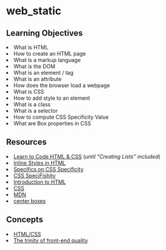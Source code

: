 # web_static

## Learning Objectives
<li>What is HTML</li>
<li>How to create an HTML page</li>
<li>What is a markup language</li>
<li>What is the DOM</li>
<li>What is an element / tag</li>
<li>What is an attribute</li>
<li>How does the browser load a webpage</li>
<li>What is CSS</li>
<li>How to add style to an element</li>
<li>What is a class</li>
<li>What is a selector</li>
<li>How to compute CSS Specificity Value</li>
<li>What are Box properties in CSS</li>

## Resources
<li><a href="/rltoken/T9KyiA6_Tm3Ny6oTn08S-A" target="_blank" title="Learn to Code HTML &amp; CSS">Learn to Code HTML &amp; CSS</a> (<em>until “Creating Lists” included</em>)</li>
<li><a href="/rltoken/7NdYbImFNofpB_FXXn3otg" target="_blank" title="Inline Styles in HTML">Inline Styles in HTML</a> </li>
<li><a href="/rltoken/z_OTPFCjmhXJJi7KJqBCbQ" target="_blank" title="Specifics on CSS Specificity">Specifics on CSS Specificity</a> </li>
<li><a href="/rltoken/orI812cozq-yd2769VdM_w" target="_blank" title="CSS SpeciFishity">CSS SpeciFishity</a> </li>
<li><a href="/rltoken/okP4V3RxFXHkEcQo19AnuQ" target="_blank" title="Introduction to HTML">Introduction to HTML</a> </li>
<li><a href="/rltoken/Ir8Ka59FO6Z_vJQ-gkSG_w" target="_blank" title="CSS">CSS</a> </li>
<li><a href="/rltoken/BpSXtcWOGH0UT4XLCoQyJg" target="_blank" title="MDN">MDN</a> </li>
<li><a href="/rltoken/Tlje4XYwyZbUfHkQWGi1WQ" target="_blank" title="center boxes">center boxes</a> </li>

## Concepts
<li>
<a href="https://intranet.alxswe.com/concepts/2">HTML/CSS</a>
</li>
<li>
<a href="https://intranet.alxswe.com/concepts/4">The trinity of front-end quality</a>
</li>
